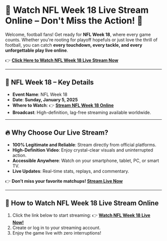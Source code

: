 <meta name="google-site-verification" content="cMnG1sHX9uriWvqvqhx0vW9Utir1mq9nY2gTMOWN_BY" />

# 🏈 Watch NFL Week 18 Live Stream Online – Don't Miss the Action! 🎥

Welcome, football fans! Get ready for **NFL Week 18**, where every game counts. Whether you're rooting for playoff hopefuls or just love the thrill of football, you can catch **every touchdown, every tackle, and every unforgettable play live online**. 

👉 **[Click Here to Watch NFL Week 18 Live Stream Now](http://bit.ly/3W121ii)**

---

## 📅 NFL Week 18 – Key Details
- **Event Name**: NFL Week 18
- **Date**: **Sunday, January 5, 2025**
- **Where to Watch**: 👉 [**Stream NFL Week 18 Online**](http://bit.ly/3W121ii)
- **Broadcast**: High-definition, lag-free streaming available worldwide.

---

## 🔥 Why Choose Our Live Stream?
- **100% Legitimate and Reliable**: Stream directly from official platforms. 
- **High-Definition Video**: Enjoy crystal-clear visuals and uninterrupted action.
- **Accessible Anywhere**: Watch on your smartphone, tablet, PC, or smart TV.
- **Live Updates**: Real-time stats, replays, and commentary.


👉 **Don’t miss your favorite matchups! [Stream Live Now](http://bit.ly/3W121ii)**

---

## 🚀 How to Watch NFL Week 18 Live Stream Online
1. Click the link below to start streaming:
   👉 **[Watch NFL Week 18 Live Now!](http://bit.ly/3W121ii)**
2. Create or log in to your streaming account.
3. Enjoy the game live with zero interruptions!




